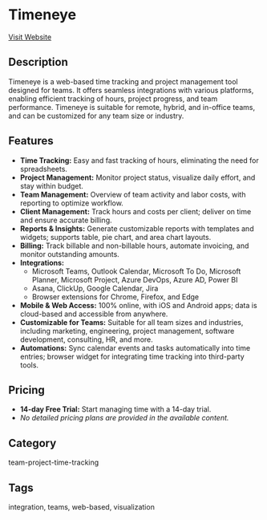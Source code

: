 # Timeneye

[Visit Website](https://www.timeneye.com/)

## Description
Timeneye is a web-based time tracking and project management tool designed for teams. It offers seamless integrations with various platforms, enabling efficient tracking of hours, project progress, and team performance. Timeneye is suitable for remote, hybrid, and in-office teams, and can be customized for any team size or industry.

## Features
- **Time Tracking:** Easy and fast tracking of hours, eliminating the need for spreadsheets.
- **Project Management:** Monitor project status, visualize daily effort, and stay within budget.
- **Team Management:** Overview of team activity and labor costs, with reporting to optimize workflow.
- **Client Management:** Track hours and costs per client; deliver on time and ensure accurate billing.
- **Reports & Insights:** Generate customizable reports with templates and widgets; supports table, pie chart, and area chart layouts.
- **Billing:** Track billable and non-billable hours, automate invoicing, and monitor outstanding amounts.
- **Integrations:**
  - Microsoft Teams, Outlook Calendar, Microsoft To Do, Microsoft Planner, Microsoft Project, Azure DevOps, Azure AD, Power BI
  - Asana, ClickUp, Google Calendar, Jira
  - Browser extensions for Chrome, Firefox, and Edge
- **Mobile & Web Access:** 100% online, with iOS and Android apps; data is cloud-based and accessible from anywhere.
- **Customizable for Teams:** Suitable for all team sizes and industries, including marketing, engineering, project management, software development, consulting, HR, and more.
- **Automations:** Sync calendar events and tasks automatically into time entries; browser widget for integrating time tracking into third-party tools.

## Pricing
- **14-day Free Trial:** Start managing time with a 14-day trial.
- *No detailed pricing plans are provided in the available content.*

## Category
team-project-time-tracking

## Tags
integration, teams, web-based, visualization